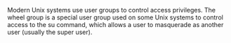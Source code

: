 Modern Unix systems use user groups to control access privileges. The wheel group is a special user group used on some Unix systems to control access to the su command, which allows a user to masquerade as another user (usually the super user).
